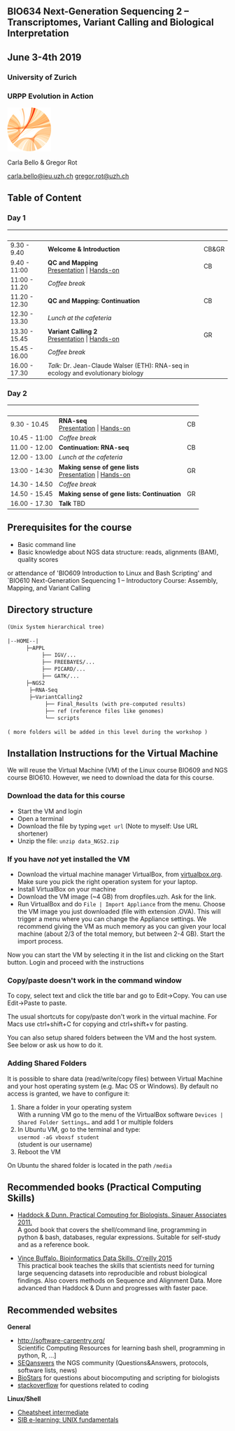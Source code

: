 ## BIO634 Next-Generation Sequencing 2 – Transcriptomes, Variant Calling and Biological Interpretation

## June 3-4th 2019


### University of Zurich
### URPP Evolution in Action
![URPP logo](Logo_URPP_kl2.png)

Carla Bello & Gregor Rot
 
carla.bello@ieu.uzh.ch
gregor.rot@uzh.ch 


## Table of Content

### Day 1
&nbsp; | &nbsp; | &nbsp;
-------- | --- | --- 
9.30 - 9.40 | **Welcome & Introduction** | CB&GR
9.40 - 11:00 | **QC and Mapping** <br /> [Presentation](https://github.com/carlalbc/BIO634_2019/blob/master/Day1_QC_and_mapping/Day1_DataQC_and_BWAmapping.pdf) \| [Hands-on](https://github.com/carlalbc/BIO634_2019/blob/master/Day1_QC_and_mapping/Day1_DataQC_and_mapping.md) | CB
11:00 - 11.20 | *Coffee break*
11.20 - 12.30 | **QC and Mapping: Continuation** | CB
12.30 - 13.30 | *Lunch at the cafeteria*
13.30 - 15.45 | **Variant Calling 2** <br /> [Presentation](variant_calling/variant_calling_presentation.pdf)  \| [Hands-on](variant_calling/variant_calling_exercises.md) | GR
15.45 - 16.00 | *Coffee break*
16.00 - 17.30 | *Talk:* Dr. Jean-Claude Walser (ETH): RNA-seq in ecology and evolutionary biology 



### Day 2
&nbsp; | &nbsp; | &nbsp;
-------- | --- | --- 
9.30 - 10.45 | **RNA-seq** <br /> [Presentation](RNAseq/RNAseq.pdf) \| [Hands-on](https://github.com/carlalbc/BIO634_2019/blob/master/Day2_RNAseq.md) | CB
10.45 - 11:00 | *Coffee break*
11.00 - 12.00 |  **Continuation: RNA-seq**  | CB
12.00 - 13.00 | *Lunch at the cafeteria* 
13:00 - 14:30 |  **Making sense of gene lists** <br /> [Presentation](gene_lists/gene_lists_presentation.pdf)  \| [Hands-on](gene_lists/gene_lists_exercises.md) | GR
14.30 - 14.50| *Coffee break* |
14.50 - 15.45 | **Making sense of gene lists: Continuation**  | GR
16.00 - 17.30 | **Talk** TBD


## Prerequisites for the course

- Basic command line 
- Basic knowledge about NGS data structure: reads, alignments (BAM), quality scores

or attendance of 'BIO609 Introduction to Linux and Bash Scripting' and  
`BIO610 Next-Generation Sequencing 1 – Introductory Course: Assembly, Mapping, and Variant Calling


## Directory structure

```
(Unix System hierarchical tree)

|--HOME--|
      ├─APPL
           ├── IGV/...
           ├── FREEBAYES/...
           ├── PICARD/...
           ├── GATK/...
      ├─NGS2
	   ├─RNA-Seq
	   ├─VariantCalling2
        	├── Final_Results (with pre-computed results)
            ├── ref (reference files like genomes)
            └── scripts

( more folders will be added in this level during the workshop )
```


## Installation Instructions for the Virtual Machine

We will reuse the Virtual Machine (VM) of the Linux course BIO609 and NGS course BIO610. However, we need to download the data for this course.


### Download the data for this course

- Start the VM and login
- Open a terminal
- Download the file by typing `wget url` (Note to myself: Use URL shortener)
- Unzip the file: `unzip data_NGS2.zip`


### If you have *not* yet installed the VM 
- Download the virtual machine manager VirtualBox, from [virtualbox.org](https://www.virtualbox.org/). Make sure you pick the right operation system for your laptop. 
- Install VirtualBox on your machine
- Download the VM image (~4 GB) from dropfiles.uzh. Ask for the link.
- Run VirtualBox and do `File | Import Appliance` from the menu. Choose the VM image you just downloaded (file with extension .OVA). This will trigger a menu where you can change the Appliance settings. We recommend giving the VM as much memory as you can given your local machine (about 2/3 of the total memory, but between 2-4 GB). Start the import process.

Now you can start the VM by selecting it in the list and clicking on the Start button. Login and proceed with the instructions 

### Copy/paste doesn't work in the command window

To copy, select text and click the title bar and go to Edit->Copy. You can use Edit->Paste to paste.  
  
  
The usual shortcuts for copy/paste don't work in the virtual machine. For Macs use ctrl+shift+C for copying and ctrl+shift+v for pasting.  
  
You can also setup shared folders between the VM and the host system. See below or ask us how to do it.

### Adding Shared Folders

It is possible to share data (read/write/copy files) between Virtual Machine and your host operating system (e.g. Mac OS or Windows). By default no access is granted, we have to configure it: 

1. Share a folder in your operating system  
   With a running VM go to the menu of the VirtualBox software `Devices | Shared Folder Settings…` and add 1 or multiple folders
2. In Ubuntu VM, go to the terminal and type:  
`usermod -aG vboxsf student`           
 (student is our username)
3. Reboot the VM

On Ubuntu the shared folder is located in the path `/media`


## Recommended books (Practical Computing Skills)

- [Haddock & Dunn. Practical Computing for Biologists. Sinauer Associates 2011.](http://practicalcomputing.org)  
  A good book that covers the shell/command line, programming in python & bash, databases, regular expressions. 
  Suitable for self-study and as a reference book.

- [Vince Buffalo. Bioinformatics Data Skills. O'reilly 2015](http://shop.oreilly.com/product/0636920030157.do)  
  This practical book teaches the skills that scientists need for turning large sequencing datasets into reproducible and robust biological findings.
  Also covers methods on Sequence and Alignment Data. 
  More advanced than Haddock & Dunn and progresses with faster pace.


## Recommended websites

**General**  
- <http://software-carpentry.org/>  
  Scientific Computing Resources for learning bash shell, programming in python, R, …]  
- [SEQanswers](http://seqanswers.com/) the NGS community (Questions&Answers, protocols, software lists, news)   
- [BioStars](https://www.biostars.org/) for questions about biocomputing and scripting for biologists  
- [stackoverflow](http://stackoverflow.com/) for questions related to coding

**Linux/Shell**  
- [Cheatsheet intermediate](http://www.cheatography.com/davechild/cheat-sheets/linux-command-line/pdf/)  
- [SIB e-learning: UNIX fundamentals](http://edu.isb-sib.ch/pluginfile.php/2878/mod_resource/content/3/couselab-html/content.html)
